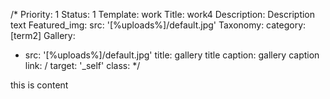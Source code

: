 /*
Priority: 1
Status: 1
Template: work
Title: work4
Description: Description text
Featured_img:
  src: '[%uploads%]/default.jpg'
Taxonomy:
  category: [term2]
Gallery:
- src: '[%uploads%]/default.jpg'
  title: gallery title
  caption: gallery caption
  link: /
  target: '_self'
  class:
*/
<p>this is content</p>